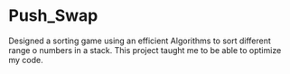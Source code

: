 # Push_Swap

Designed a sorting game using an efficient Algorithms to sort  different range o numbers in a stack. This project taught me to be able to optimize my code.
